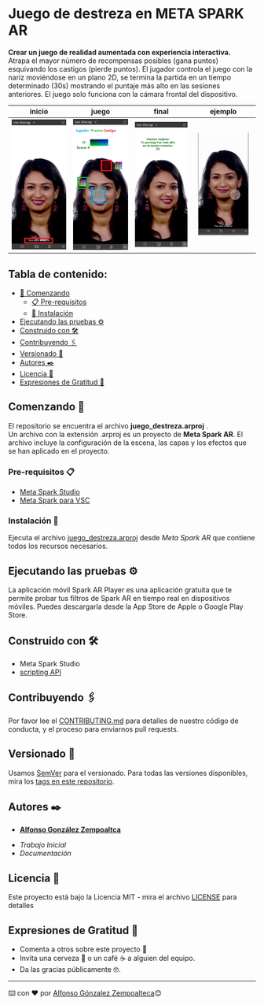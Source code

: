 # Juego de destreza en META SPARK AR
<!-- -->
__Crear un juego de realidad aumentada con experiencia interactiva.__    
Atrapa el mayor número de recompensas posibles (gana puntos) esquivando los castigos (pierde puntos). El jugador controla el juego con la nariz moviéndose en un plano 2D, se termina la partida en un tiempo determinado (30s) mostrando el puntaje más alto en las sesiones anteriores. El juego solo funciona con la cámara frontal del dispositivo.

|inicio|juego|final|ejemplo|
|-|-|-|-|
|![inicio](img/inicio.png)|![juego](img/juego.png)|![final](img/final.png)|![ejemplo](img/juego.gif)


## Tabla de contenido:
- [🚀 Comenzando][1]
    - [📋 Pre-requisitos][1.1]
    - [🔧 Instalación][1.2]
- [Ejecutando las pruebas ⚙️][2]
- [Construido con 🛠️][3]
- [Contribuyendo 🖇️][4]
- [Versionado 📌][5]
- [Autores ✒️][6]
- [Licencia 📄][7]
- [Expresiones de Gratitud 🎁][8]

## Comenzando 🚀
El repositorio se encuentra el archivo __juego_destreza.arproj__ .  
Un archivo con la extensión .arproj es un proyecto de __Meta Spark AR__. El archivo incluye la configuración de la escena, las capas y los efectos que se han aplicado en el proyecto.

### Pre-requisitos 📋
* [Meta Spark Studio](https://sparkar.facebook.com/ar-studio/learn/downloads/#making-and-testing-effects)
* [Meta Spark para VSC](https://marketplace.visualstudio.com/items?itemName=SparkAR.spark-ar-studio)

### Instalación 🔧

Ejecuta el archivo [juego_destreza.arproj](juego_destreza.arproj) desde _Meta Spark AR_ que contiene todos los recursos necesarios.

## Ejecutando las pruebas ⚙️
La aplicación móvil Spark AR Player es una aplicación gratuita que te permite probar tus filtros de Spark AR en tiempo real en dispositivos móviles. Puedes descargarla desde la App Store de Apple o Google Play Store.

## Construido con 🛠️
* Meta Spark Studio
* [scripting API](https://sparkar.facebook.com/ar-studio/learn/reference/scripting/summary)

## Contribuyendo 🖇️

Por favor lee el [CONTRIBUTING.md]() para detalles de nuestro código de 
conducta, y el proceso para enviarnos pull requests.
## Versionado 📌
Usamos [SemVer](http://semver.org/) para el versionado. Para 
todas las versiones disponibles, mira los [tags en este 
repositorio](https://github.com/Alfonso6z/juego_destreza_sparkar/tags).

## Autores ✒️
* [**Alfonso González Zempoaltca**](https://github.com/Alfonso6z)
 - *Trabajo Inicial* 
 - *Documentación*

## Licencia 📄
Este proyecto está bajo la Licencia MIT - mira el 
archivo [LICENSE](LICENSE.md) para detalles

## Expresiones de Gratitud 🎁
* Comenta a otros sobre este proyecto 📢
* Invita una cerveza 🍺 o un café ☕ a alguien del equipo. 
* Da las gracias públicamente 🤓.
---
⌨️ con ❤️ por [Alfonso Gónzalez Zempoalteca](https://github.com/Alfonso6z)😊


[1]: #comenzando-🚀
[1.1]: #pre-requisitos-📋
[1.2]: #instalación-🔧
[2]: #ejecutando-las-pruebas-⚙️
[3]: #construido-con-🛠️
[4]: #contribuyendo-🖇️
[5]: #versionado-📌
[6]: #autores-✒️
[7]: #licencia-📄
[8]: #expresiones-de-gratitud-🎁
